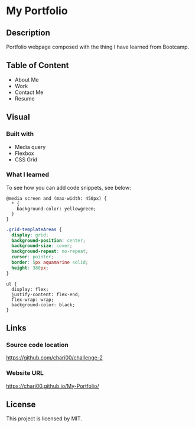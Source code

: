 # My Portfolio

## Description
Portfolio webpage composed with the thing I have learned from Bootcamp.


## Table of Content
- About Me
- Work
- Contact Me
- Resume


## Visual



### Built with

- Media query
- Flexbox
- CSS Grid

### What I learned

To see how you can add code snippets, see below:

```Media query
@media screen and (max-width: 450px) {
  * {
    background-color: yellowgreen;
  }
}

```

```CSS Grid
.grid-templateAreas {
  display: grid;
  background-position: center;
  background-size: cover;
  background-repeat: no-repeat;
  cursor: pointer;
  border: 5px aquamarine solid;
  height: 380px;
}

```

```Flexbox
ul {
  display: flex;
  justify-content: flex-end;
  flex-wrap: wrap;
  background-color: black;
}

```

## Links

### Source code location
https://github.com/chari00/challenge-2 

### Website URL
https://chari00.github.io/My-Portfolio/ 

## License

This project is licensed by MIT.


